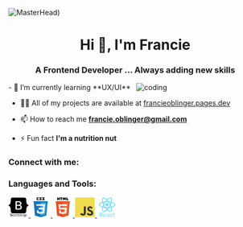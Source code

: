 ![MasterHead)](https://github.com/francieO/francieO/assets/58057814/740e25d1-7adf-4b1c-93ea-010bd22cdac4)

<h1 align="center">Hi 👋, I'm Francie</h1>
<h3 align="center">A Frontend Developer ... Always adding new skills</h3>
<img align="right" alt="coding" width="250" src="https://media.tenor.com/PX1doq1mxnYAAAAM/girl-hacker.gif">
- 🌱 I’m currently learning **UX/UI**

- 👨‍💻 All of my projects are available at [francieoblinger.pages.dev](francieoblinger.pages.dev)

- 📫 How to reach me **francie.oblinger@gmail.com**

- ⚡ Fun fact **I'm a nutrition nut**

<h3 align="left">Connect with me:</h3>
<p align="left">
</p>

<h3 align="left">Languages and Tools:</h3>
<p align="left"> <a href="https://getbootstrap.com" target="_blank" rel="noreferrer"> <img src="https://raw.githubusercontent.com/devicons/devicon/master/icons/bootstrap/bootstrap-plain-wordmark.svg" alt="bootstrap" width="40" height="40"/> </a> <a href="https://www.w3schools.com/css/" target="_blank" rel="noreferrer"> <img src="https://raw.githubusercontent.com/devicons/devicon/master/icons/css3/css3-original-wordmark.svg" alt="css3" width="40" height="40"/> </a> <a href="https://www.w3.org/html/" target="_blank" rel="noreferrer"> <img src="https://raw.githubusercontent.com/devicons/devicon/master/icons/html5/html5-original-wordmark.svg" alt="html5" width="40" height="40"/> </a> <a href="https://developer.mozilla.org/en-US/docs/Web/JavaScript" target="_blank" rel="noreferrer"> <img src="https://raw.githubusercontent.com/devicons/devicon/master/icons/javascript/javascript-original.svg" alt="javascript" width="40" height="40"/> </a> <a href="https://reactjs.org/" target="_blank" rel="noreferrer"> <img src="https://raw.githubusercontent.com/devicons/devicon/master/icons/react/react-original-wordmark.svg" alt="react" width="40" height="40"/> </a> </p>


